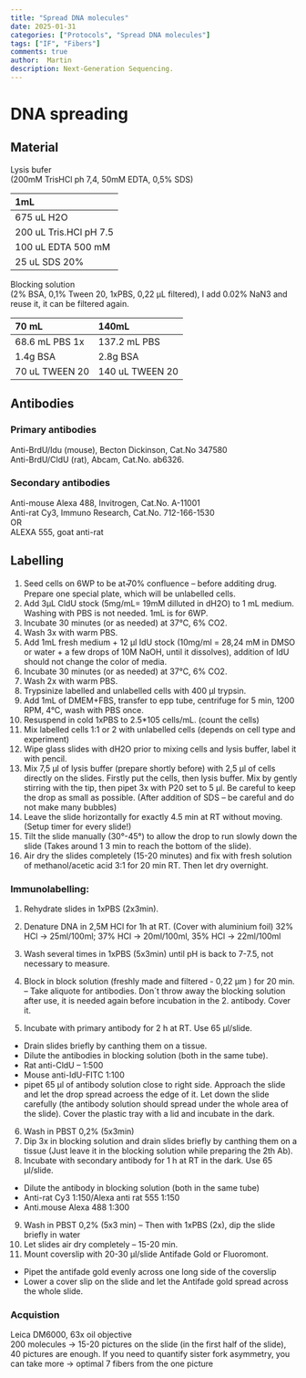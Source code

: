 ```yaml
---
title: "Spread DNA molecules"
date: 2025-01-31 
categories: ["Protocols", "Spread DNA molecules"]
tags: ["IF", "Fibers"]
comments: true
author:  Martin
description: Next-Generation Sequencing.
---
```


# DNA spreading
## Material
Lysis bufer <br> 
(200mM TrisHCl ph 7,4, 50mM EDTA, 0,5% SDS)

|1mL                    |     
|:----------------------|
|675 uL H2O             |
|200 uL Tris.HCl pH 7.5 |
|100 uL EDTA 500 mM     |
|25 uL SDS 20%          |

Blocking solution <br>
(2% BSA, 0,1% Tween 20, 1xPBS, 0,22 μL filtered), I add 0.02% NaN3 and reuse it, it can be filtered again.

|70 mL          |140mL           |
|:--------------|:---------------|
|68.6 mL PBS 1x |137.2 mL PBS    |
|1.4g BSA       |2.8g BSA        |
|70 uL TWEEN 20 |140 uL TWEEN 20 |

## Antibodies

### Primary antibodies
Anti-BrdU/Idu (mouse), Becton Dickinson, Cat.No 347580 <br>
Anti-BrdU/CldU (rat), Abcam, Cat.No. ab6326.

### Secondary antibodies
Anti-mouse Alexa 488, Invitrogen, Cat.No. A-11001 <br>
Anti-rat Cy3, Immuno Research, Cat.No. 712-166-1530 <br>
OR <br>
ALEXA 555, goat anti-rat

## Labelling
1.	Seed cells on 6WP to be at  ̴̴70% confluence – before additing drug. Prepare one special plate, which will be unlabelled cells.
2.	Add 3μL CldU stock (5mg/mL= 19mM dilluted in dH2O) to 1 mL medium. Washing with PBS is not needed. 1mL is for 6WP.
3.	Incubate 30 minutes (or as needed) at 37°C, 6% CO2.
4.	Wash 3x with warm PBS.
5.	Add 1mL fresh medium + 12 μl IdU stock (10mg/ml = 28,24 mM in DMSO or water + a few drops of 10M NaOH, until it dissolves), addition of IdU should not change the color of media.
6.	Incubate 30 minutes (or as needed) at 37°C, 6% CO2.
7.	Wash 2x with warm PBS.
8.	Trypsinize labelled and unlabelled cells with 400 μl trypsin.
9.	Add 1mL of DMEM+FBS, transfer to epp tube, centrifuge for 5 min, 1200 RPM, 4°C, wash with PBS once.
10.	Resuspend in cold 1xPBS to 2.5*105 cells/mL. (count the cells)
11.	Mix labelled cells 1:1 or 2 with unlabelled cells (depends on cell type and experiment)
12.	Wipe glass slides with dH2O prior to mixing cells and lysis buffer, label it with pencil.
13.	Mix 7,5 μl of lysis buffer (prepare shortly before) with 2,5 μl of cells directly on the slides. Firstly put the cells, then lysis buffer. Mix by gently stirring with the tip, then pipet 3x with P20 set to 5 μl. Be careful to keep the drop as small as possible. (After addition of SDS – be careful and do not make many bubbles)
14.	Leave the slide horizontally for exactly 4.5 min at RT without moving. (Setup timer for every slide!)
15.	Tilt the slide manually (30°-45°) to allow the drop to run slowly down the slide (Takes around 1 3 min to reach the bottom of the slide).
16.	Air dry the slides completely (15-20 minutes) and fix with fresh solution of methanol/acetic acid 3:1  for 20 min RT. Then let dry overnight.

### Immunolabelling:
1.	Rehydrate slides in 1xPBS (2x3min).
2.	Denature DNA in 2,5M HCl for 1h at RT. (Cover with aluminium foil)
32% HCl → 25ml/100ml; 37% HCl → 20ml/100ml, 35% HCl → 22ml/100ml
3.	Wash several times in 1xPBS (5x3min) until pH is back to 7-7.5, not necessary to measure.
4.	 Block in block solution (freshly made and filtered - 0,22 μm ) for 20 min. – Take aliquote for antibodies. Don´t throw away the blocking solution after use, it is needed again before incubation in the 2. antibody. Cover it.

5.	Incubate with primary antibody for 2 h at RT. Use 65 μl/slide.

-	Drain slides briefly by canthing them on a tissue.
-	Dilute the antibodies in blocking solution (both in the same tube).
-	Rat anti-CldU – 1:500
-	Mouse anti-IdU-FITC 1:100
-	pipet 65 μl of antibody solution close to right side. Approach the slide and let the drop spread acroess the edge of it. Let down the slide carefully (the antibody solution should spread under the whole area of the slide). Cover the plastic tray with a lid and incubate in the dark.
6.	Wash in PBST 0,2% (5x3min)
7.	Dip 3x in blocking solution and drain slides briefly by canthing them on a tissue (Just leave it in the blocking solution while preparing the 2th Ab).
8.	Incubate with secondary antibody for 1 h at RT in the dark. Use 65 μl/slide.
-	Dilute the antibody in blocking solution (both in the same tube)
-	Anti-rat Cy3 1:150/Alexa anti rat 555 1:150
-	Anti.mouse Alexa 488 1:300
9.	Wash in PBST 0,2% (5x3 min) – Then with 1xPBS (2x), dip the slide briefly in water
10.	Let slides air dry completely – 15-20 min.
11.	Mount coverslip with 20-30 μl/slide Antifade Gold or Fluoromont.
-	Pipet the antifade gold evenly across one long side of the coverslip 
-	Lower a cover slip on the slide and let the Antifade gold spread across the whole slide.

### Acquistion
Leica DM6000, 63x oil objective<br>
200 molecules → 15-20 pictures on the slide (in the first half of the slide), 40 pictures are enough. If you need to quantify sister fork asymmetry, you can take more
→ optimal 7 fibers from the one picture

